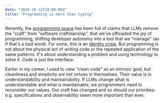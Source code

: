 ```yaml
---
date: "2025-10-12T20:00:00Z"
title: "Programming is more than typing"
---
```


Recently, the [programming space](https://news.ycombinator.com) has been full of claims that LLMs remove the "craft" from "software craftmanship", that we've offloaded the joy of programming, shifting developer autonomy into a tool that we "manage" (as if that's a bad word). For some, this is an [identity crisis](https://hojberg.xyz/the-programmer-identity-crisis/). But programming is not about the physical act of writing code or the repeated application of the same patterns. It's about understanding a problem and using technology to solve it. Code is just the interface.

Earlier in my career, I used to view "clean code" as an intrinsic goal, but cleanliness and simplicity are not virtues in themselves. Their value is in understandability and maintainability. If LLMs change what is understandable and what is maintainable, we programmers need to reconsider our values. Our craft has changed and so should our priorities: e.g. specifications and observability seem more important than ever.
